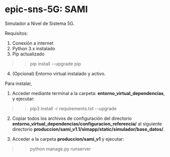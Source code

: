 # epic-sns-5G: SAMI
Simulador a Nivel de Sistema 5G.

Requisitos:
1. Conexión a internet
2. Python 3.x instalado
3. Pip actualizado
  >>pip install --upgrade pip
4. (Opcional) Entorno virtual instalado y activo.

Para instalar, 

1. Acceder mediante terminal a la carpeta: **entorno_virtual_dependencias**, y ejecutar:
>>pip3 install -r requirements.txt --upgrade
  
2. Copiar todos los archivos de configuración del directorio **entorno_virtual_dependencias/configuracion_referencia/** al siguiente directorio **produccion/sami_v1.1/simapp/static/simulador/base_datos/**.
  
3. Acceder a la carpeta **produccion/sami_v1** y ejecutar:
>>python manage.py runserver
